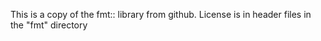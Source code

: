 This is a copy of the fmt:: library from github. License is in header files in
the "fmt" directory

